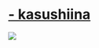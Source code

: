 
# [- kasushiina](https://github.com/Sago140/skinhub-essa/raw/refs/heads/main/ryszard%20nomod.osk)
[![](https://i.ibb.co/QN8WXLn/screenshot012.jpg)](https://github.com/Sago140/skinhub-essa/raw/refs/heads/main/ryszard%20nomod.osk)
